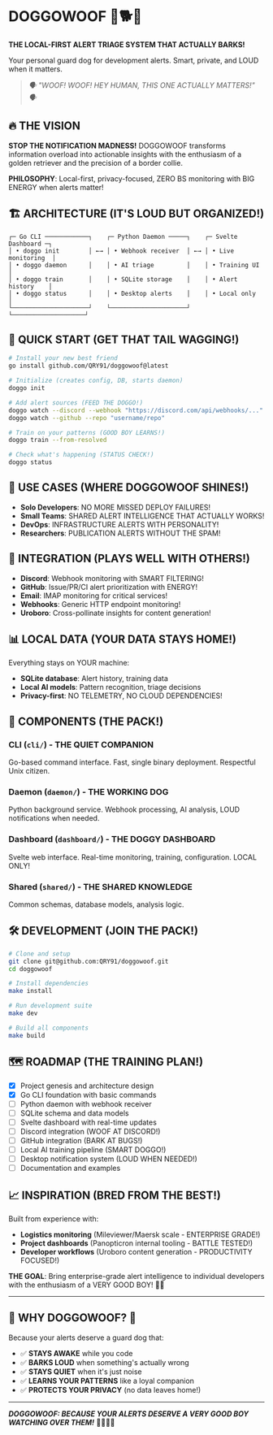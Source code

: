 # DOGGOWOOF 🚨🐕🚨

**THE LOCAL-FIRST ALERT TRIAGE SYSTEM THAT ACTUALLY BARKS!**

Your personal guard dog for development alerts. Smart, private, and LOUD when it matters.

> *🗣️ "WOOF! WOOF! HEY HUMAN, THIS ONE ACTUALLY MATTERS!" 🗣️*

## 🔥 THE VISION

**STOP THE NOTIFICATION MADNESS!** DOGGOWOOF transforms information overload into actionable insights with the enthusiasm of a golden retriever and the precision of a border collie.

**PHILOSOPHY**: Local-first, privacy-focused, ZERO BS monitoring with BIG ENERGY when alerts matter!

## 🏗️ ARCHITECTURE (IT'S LOUD BUT ORGANIZED!)

```
┌─ Go CLI ────────────┐    ┌─ Python Daemon ─────┐    ┌─ Svelte Dashboard ─┐
│ • doggo init        │ ←→ │ • Webhook receiver  │ ←→ │ • Live monitoring  │
│ • doggo daemon      │    │ • AI triage         │    │ • Training UI      │
│ • doggo train       │    │ • SQLite storage    │    │ • Alert history    │
│ • doggo status      │    │ • Desktop alerts    │    │ • Local only       │
└─────────────────────┘    └─────────────────────┘    └────────────────────┘
```

## 🚀 QUICK START (GET THAT TAIL WAGGING!)

```bash
# Install your new best friend
go install github.com/QRY91/doggowoof@latest

# Initialize (creates config, DB, starts daemon)
doggo init

# Add alert sources (FEED THE DOGGO!)
doggo watch --discord --webhook "https://discord.com/api/webhooks/..."
doggo watch --github --repo "username/repo"

# Train on your patterns (GOOD BOY LEARNS!)
doggo train --from-resolved

# Check what's happening (STATUS CHECK!)
doggo status
```

## 🎯 USE CASES (WHERE DOGGOWOOF SHINES!)

- **Solo Developers**: NO MORE MISSED DEPLOY FAILURES! 
- **Small Teams**: SHARED ALERT INTELLIGENCE THAT ACTUALLY WORKS!
- **DevOps**: INFRASTRUCTURE ALERTS WITH PERSONALITY!
- **Researchers**: PUBLICATION ALERTS WITHOUT THE SPAM!

## 🔧 INTEGRATION (PLAYS WELL WITH OTHERS!)

- **Discord**: Webhook monitoring with SMART FILTERING!
- **GitHub**: Issue/PR/CI alert prioritization with ENERGY!
- **Email**: IMAP monitoring for critical services!
- **Webhooks**: Generic HTTP endpoint monitoring!
- **Uroboro**: Cross-pollinate insights for content generation!

## 📊 LOCAL DATA (YOUR DATA STAYS HOME!)

Everything stays on YOUR machine:
- **SQLite database**: Alert history, training data
- **Local AI models**: Pattern recognition, triage decisions  
- **Privacy-first**: NO TELEMETRY, NO CLOUD DEPENDENCIES!

## 🎨 COMPONENTS (THE PACK!)

### CLI (`cli/`) - THE QUIET COMPANION
Go-based command interface. Fast, single binary deployment. Respectful Unix citizen.

### Daemon (`daemon/`) - THE WORKING DOG
Python background service. Webhook processing, AI analysis, LOUD notifications when needed.

### Dashboard (`dashboard/`) - THE DOGGY DASHBOARD  
Svelte web interface. Real-time monitoring, training, configuration. LOCAL ONLY!

### Shared (`shared/`) - THE SHARED KNOWLEDGE
Common schemas, database models, analysis logic.

## 🛠️ DEVELOPMENT (JOIN THE PACK!)

```bash
# Clone and setup
git clone git@github.com:QRY91/doggowoof.git
cd doggowoof

# Install dependencies
make install

# Run development suite  
make dev

# Build all components
make build
```

## 🗺️ ROADMAP (THE TRAINING PLAN!)

- [x] Project genesis and architecture design
- [x] Go CLI foundation with basic commands
- [ ] Python daemon with webhook receiver
- [ ] SQLite schema and data models
- [ ] Svelte dashboard with real-time updates
- [ ] Discord integration (WOOF AT DISCORD!)
- [ ] GitHub integration (BARK AT BUGS!)
- [ ] Local AI training pipeline (SMART DOGGO!)
- [ ] Desktop notification system (LOUD WHEN NEEDED!)
- [ ] Documentation and examples

## 📈 INSPIRATION (BRED FROM THE BEST!)

Built from experience with:
- **Logistics monitoring** (Mileviewer/Maersk scale - ENTERPRISE GRADE!)
- **Project dashboards** (Panopticron internal tooling - BATTLE TESTED!)
- **Developer workflows** (Uroboro content generation - PRODUCTIVITY FOCUSED!)

**THE GOAL**: Bring enterprise-grade alert intelligence to individual developers with the enthusiasm of a VERY GOOD BOY! 🐕‍🦺

---

## 🚨 WHY DOGGOWOOF? 🚨

Because your alerts deserve a guard dog that:
- ✅ **STAYS AWAKE** while you code
- ✅ **BARKS LOUD** when something's actually wrong  
- ✅ **STAYS QUIET** when it's just noise
- ✅ **LEARNS YOUR PATTERNS** like a loyal companion
- ✅ **PROTECTS YOUR PRIVACY** (no data leaves home!)

---

***DOGGOWOOF: BECAUSE YOUR ALERTS DESERVE A VERY GOOD BOY WATCHING OVER THEM!*** 🚨🐕‍🦺🚨 
